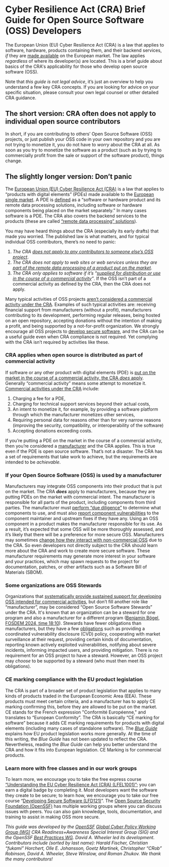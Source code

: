 # Cyber Resilience Act (CRA) Brief Guide for Open Source Software (OSS) Developers

The European Union (EU) Cyber Resilience Act (CRA) is a law that applies to software, hardware, products containing them, and their backend services, *if* they are [made available](https://eur-lex.europa.eu/eli/reg/2024/2847/oj#art_1) on the European market. The law applies *regardless* of where its developer(s) are located. This is a brief guide about basics of the CRA's applicability for those who develop open source software (OSS).

Note that *this guide is not legal advice*, it’s just an overview to help you understand a few key CRA concepts. If you are looking for advice on your specific situation, please consult your own legal counsel or other detailed CRA guidance.

## The short version: CRA often does not apply to individual open source contributors

In short, if you are contributing to others’ Open Source Software (OSS) projects, or just publish your OSS code in your own repository and you are not trying to monetize it, you do not have to *worry* about the CRA at all. As soon as you try to monetize the software as a product (such as by trying to commercially profit from the sale or support of the software product), things change.

## The slightly longer version: Don’t panic

The [European Union (EU) Cyber Resilience Act (CRA)](https://eur-lex.europa.eu/eli/reg/2024/2847/oj) is a law that applies to “products with digital elements” (PDEs) made available to the [European single market](https://european-union.europa.eu/priorities-and-actions/actions-topic/single-market_en). A PDE is [defined](https://eur-lex.europa.eu/eli/reg/2024/2847/oj#art_3) as a “software or hardware product and its remote data processing solutions, including software or hardware components being placed on the market separately.” In many cases software is a PDE. The CRA also covers the backend services to the products (these are called [“remote data processing” solutions](https://eur-lex.europa.eu/eli/reg/2024/2847/oj#rct_11)).

You may have heard things about the CRA (especially its early drafts) that made you worried. The published law is what matters, and for typical individual OSS contributors, there’s no need to panic:

1. *The CRA [does not apply to any contributors to someone else’s OSS project](https://eur-lex.europa.eu/eli/reg/2024/2847/oj#rct_18)*.
2. *The CRA does not apply to web sites or web services unless they are [part of the remote data processing of a product put on the market](https://eur-lex.europa.eu/eli/reg/2024/2847/oj#art_3)*.
3. *The CRA only applies to software if it’s “[supplied for distribution or use in the course of a commercial activity](https://eur-lex.europa.eu/eli/reg/2024/2847/oj#rct_15)”*. If the OSS isn’t part of a commercial activity as defined by the CRA, then the CRA does not apply.

Many typical activities of OSS projects [aren’t considered a commercial activity under the CRA](https://eur-lex.europa.eu/eli/reg/2024/2847/oj#rct_18). Examples of such typical activities are: receiving financial support from manufacturers (without a profit), manufacturers contributing to its development, performing regular releases, being hosted on an open repository, accepting donations without the intention of making a profit, and being supported by a not-for-profit organization. We strongly encourage all OSS projects to [develop secure software](https://best.openssf.org/Concise-Guide-for-Developing-More-Secure-Software), and the CRA can be a useful guide even when CRA compliance is not required. Yet complying with the CRA isn’t required by activities like these.

### CRA applies when open source is distributed as part of commercial activity

If software or any other product with digital elements (PDE) is [put on the market in the course of a commercial activity, the CRA *does* apply](https://eur-lex.europa.eu/eli/reg/2024/2847/oj#rct_15). Generally “commercial activity” means some attempt to monetize it. [Commercial activities under the CRA](https://eur-lex.europa.eu/eli/reg/2024/2847/oj#rct_15) include:

1. Charging a fee for a PDE,
2. Charging for technical support services beyond their actual costs,
3. An intent to monetize it, for example, by providing a software platform through which the manufacturer monetizes other services,
4. Requiring personal data for reasons other than for very narrow reasons (improving the security, compatibility, or interoperability of the software)
5. Accepting donations exceeding costs.

If you’re putting a PDE on the market in the course of a commercial activity, then you’re considered a [manufacturer](https://eur-lex.europa.eu/eli/reg/2024/2847/oj#art_3) and the CRA applies. This is true even if the PDE is open source software. That’s not a disaster. The CRA has a set of requirements that take work to achieve, but the requirements are intended to be *achievable*.

### If your Open Source Software (OSS) is used by a manufacturer

Manufacturers may integrate OSS components into their product that is put on the market. The CRA ***does*** apply to manufacturers, because they are putting PDEs on the market with commercial intent. The manufacturer is responsible for all parts of the product, including components from third parties. The manufacturer must [perform “due diligence”](https://eur-lex.europa.eu/eli/reg/2024/2847/oj#art_13) to determine what components to use, and must also [report component vulnerabilities](https://eur-lex.europa.eu/eli/reg/2024/2847/oj#art_13) to the component maintainer and upstream fixes if they have any. Using an OSS component in a product makes the manufacturer responsible for its use. As a result, it’s expected that some OSS will be more thoroughly assessed, and it’s likely that there will be a preference for more secure OSS. Manufacturers may sometimes [change how they interact with non-commercial OSS](https://eviltux.com/2025/04/25/what-open-source-developers-need-to-know-about-the-eu-cyber-resilience-act-cra/) due to the CRA. So even developers not directly subject to the CRA should learn more about the CRA and work to create more secure software.  These manufacturer requirements may generate more interest in your software and your practices, which may spawn requests to the project for documentation, patches, or other artifacts such as a Software Bill of Materials (SBOM).

### Some organizations are OSS Stewards

Organizations that [systematically provide sustained support for developing OSS intended for commercial activities](https://eur-lex.europa.eu/eli/reg/2024/2847/oj#art_3), but don’t fill another role like “manufacturer”, may be considered “Open Source Software Stewards” under the CRA. It's known that an organization can be a steward for one program and also a manufacturer for a different program ([Benjamin Bögel, FOSDEM 2024, time 18:10](https://fosdem.org/2024/schedule/event/fosdem-2024-3683-the-regulators-are-coming-one-year-on/)). Stewards have fewer obligations than manufacturers, but they have a few [obligations](https://eur-lex.europa.eu/eli/reg/2024/2847/oj#art_24) such as providing a coordinated vulnerability disclosure (CVD) policy, cooperating with market surveillance at their request, providing certain kinds of documentation, reporting known actively exploited vulnerabilities, notifying about severe incidents, informing impacted users, and providing mitigation. There is no requirement for an OSS project to have a steward. However, an OSS project may *choose* to be supported by a steward (who must then meet its obligations).

### CE marking compliance with the EU product legislation

The CRA is part of a broader set of product legislation that applies to many kinds of products traded in the European Economic Area (EEA). These products must meet certain criteria, and a manufacturer has to apply CE marking confirming this, before they are allowed to be put on the market. CE stands for the French expression "Conformité Européenne," and translates to “European Conformity”. The CRA is basically “CE marking for software” because it adds CE marking requirements for products with digital elements (including many cases of standalone software). The [*Blue Guide*](https://eur-lex.europa.eu/legal-content/EN/TXT/?uri=CELEX%3A52022XC0629%2804%29&qid=1736866478765) explains how EU product legislation works more generally. At the time of this writing, the *Blue Guide* has not been updated to reflect the CRA. Nevertheless, reading the *Blue Guide* can help you better understand the CRA and how it fits into European legislation. CE Marking is for commercial products.

### Learn more with free classes and in our work groups

To learn more, we encourage you to take the free express course [“Understanding the EU Cyber Resilience Act (CRA) (LFEL1001)”](https://training.linuxfoundation.org/express-learning/understanding-the-eu-cyber-resilience-act-cra-lfel1001/); you can earn a digital badge by completing it. Most developers want the software they create to be secure; to learn how, we encourage you to take our free course “[Developing Secure Software (LFD121)](https://training.linuxfoundation.org/training/developing-secure-software-lfd121/)”. The [Open Source Security Foundation (OpenSSF)](http://OpenSSF.org) has multiple working groups where you can discuss issues with peers. You can also gain knowledge, tools, documentation, and training to assist in making OSS more secure.

*This guide was developed by the [OpenSSF](https://openssf.org/) [Global Cyber Policy Working Group (WG)](https://github.com/ossf/wg-globalcyberpolicy) CRA Readiness+Awareness Special Interest Group (SIG) and the OpenSSF [Best Practices WG](https://github.com/ossf/wg-best-practices-os-developers). David A. Wheeler led its development. Contributors include (sorted by last name): Harald Fischer, Christian “fukami” Horchert, Olle E. Johansson, Goetz Martinek, Christopher “CRob” Robinson, David A. Wheeler, Steve Winslow, and Roman Zhukov. We thank the many contributors\!*
